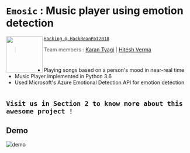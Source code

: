 # `Emosic` : Music player using emotion detection

<img align="left" width="100" height="100" src="https://user-images.githubusercontent.com/24850323/36073983-4287f77a-0f07-11e8-9bb5-e3644e575de6.png">

 [`Hacking @ HackBeanPot2018`](https://hackbeanpot.com/)
>  Team members : [Karan Tyagi](https://github.com/KaranTyagi/) | [Hitesh Verma](https://github.com/Hitesh1912/) 

#

* Playing songs based on a person's mood in near-real time
* Music Player implemented in Python 3.6
* Used Microsoft's Azure Emotional Detection API for emotion detection

#

## `Visit us in Section 2 to know more about this awesome project !`
## Demo

![demo](https://user-images.githubusercontent.com/24850323/36073460-ec17a9ec-0efe-11e8-87fa-74e0b761c397.jpg)
